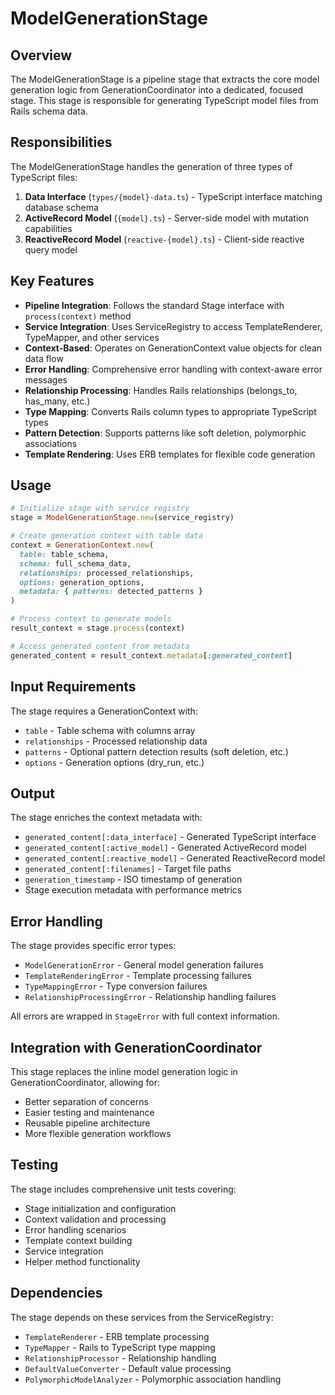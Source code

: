 # ModelGenerationStage

## Overview

The ModelGenerationStage is a pipeline stage that extracts the core model generation logic from GenerationCoordinator into a dedicated, focused stage. This stage is responsible for generating TypeScript model files from Rails schema data.

## Responsibilities

The ModelGenerationStage handles the generation of three types of TypeScript files:

1. **Data Interface** (`types/{model}-data.ts`) - TypeScript interface matching database schema
2. **ActiveRecord Model** (`{model}.ts`) - Server-side model with mutation capabilities
3. **ReactiveRecord Model** (`reactive-{model}.ts`) - Client-side reactive query model

## Key Features

- **Pipeline Integration**: Follows the standard Stage interface with `process(context)` method
- **Service Integration**: Uses ServiceRegistry to access TemplateRenderer, TypeMapper, and other services
- **Context-Based**: Operates on GenerationContext value objects for clean data flow
- **Error Handling**: Comprehensive error handling with context-aware error messages
- **Relationship Processing**: Handles Rails relationships (belongs_to, has_many, etc.)
- **Type Mapping**: Converts Rails column types to appropriate TypeScript types
- **Pattern Detection**: Supports patterns like soft deletion, polymorphic associations
- **Template Rendering**: Uses ERB templates for flexible code generation

## Usage

```ruby
# Initialize stage with service registry
stage = ModelGenerationStage.new(service_registry)

# Create generation context with table data
context = GenerationContext.new(
  table: table_schema,
  schema: full_schema_data,
  relationships: processed_relationships,
  options: generation_options,
  metadata: { patterns: detected_patterns }
)

# Process context to generate models
result_context = stage.process(context)

# Access generated content from metadata
generated_content = result_context.metadata[:generated_content]
```

## Input Requirements

The stage requires a GenerationContext with:
- `table` - Table schema with columns array
- `relationships` - Processed relationship data
- `patterns` - Optional pattern detection results (soft deletion, etc.)
- `options` - Generation options (dry_run, etc.)

## Output

The stage enriches the context metadata with:
- `generated_content[:data_interface]` - Generated TypeScript interface
- `generated_content[:active_model]` - Generated ActiveRecord model
- `generated_content[:reactive_model]` - Generated ReactiveRecord model
- `generated_content[:filenames]` - Target file paths
- `generation_timestamp` - ISO timestamp of generation
- Stage execution metadata with performance metrics

## Error Handling

The stage provides specific error types:
- `ModelGenerationError` - General model generation failures
- `TemplateRenderingError` - Template processing failures
- `TypeMappingError` - Type conversion failures
- `RelationshipProcessingError` - Relationship handling failures

All errors are wrapped in `StageError` with full context information.

## Integration with GenerationCoordinator

This stage replaces the inline model generation logic in GenerationCoordinator, allowing for:
- Better separation of concerns
- Easier testing and maintenance
- Reusable pipeline architecture
- More flexible generation workflows

## Testing

The stage includes comprehensive unit tests covering:
- Stage initialization and configuration
- Context validation and processing
- Error handling scenarios
- Template context building
- Service integration
- Helper method functionality

## Dependencies

The stage depends on these services from the ServiceRegistry:
- `TemplateRenderer` - ERB template processing
- `TypeMapper` - Rails to TypeScript type mapping
- `RelationshipProcessor` - Relationship handling
- `DefaultValueConverter` - Default value processing
- `PolymorphicModelAnalyzer` - Polymorphic association handling